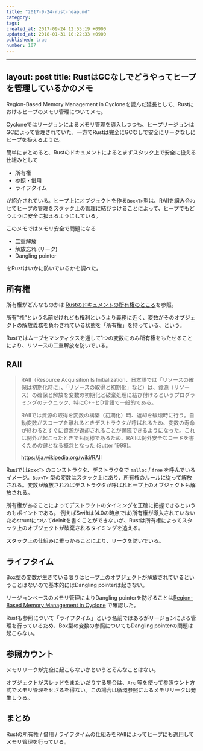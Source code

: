 ```yaml
---
title: "2017-9-24-rust-heap.md"
category: 
tags: 
created_at: 2017-09-24 12:55:19 +0900
updated_at: 2018-01-31 10:22:33 +0900
published: true
number: 107
---
```


---
layout: post
title:  RustはGCなしでどうやってヒープを管理しているかのメモ
---

Region-Based Memory Management in Cycloneを読んだ延長として、Rustにおけるヒープのメモリ管理についてメモ。

 Cycloneではリージョンによるメモリ管理を導入しつつも、ヒープリージョンはGCによって管理されていた。一方でRustは完全にGCなしで安全にリークなしにヒープを扱えるようだ。

簡単にまとめると、Rustのドキュメントによるとまずスタック上で安全に扱える仕組みとして

+ 所有権
+ 参照・借用
+ ライフタイム

が紹介されている。ヒープ上にオブジェクトを作る`Box<T>`型は、RAIIを組み合わせてヒープの管理をスタック上の管理に結びつけることによって、ヒープでもどうように安全に扱えるようにしている。

このメモではメモリ安全で問題になる

+ 二重解放
+ 解放忘れ (リーク)
+ Dangling pointer

をRustはいかに防いでいるかを調べた。

## 所有権

所有権がどんなものかは [Rustのドキュメントの所有権のところ](http://rust-lang-ja.github.io/the-rust-programming-language-ja/1.6/book/ownership.html)を参照。

所有”権”という名前だけれども権利というより義務に近く、変数がそのオブジェクトの解放義務を負わされている状態を「所有権」を持っている、という。

Rustではムーブセマンティクスを通して1つの変数にのみ所有権をもたせることにより、リソースの二重解放を防いでいる。

## RAII

> RAII（Resource Acquisition Is Initialization、日本語では「リソースの確保は初期化時に」、「リソースの取得と初期化」など）は、資源（リソース）の確保と解放を変数の初期化と破棄処理に結び付けるというプログラミングのテクニック、特にC++とD言語で一般的である。
> 
> RAIIでは資源の取得を変数の構築（初期化）時、返却を破壊時に行う。自動変数がスコープを離れるときデストラクタが呼ばれるため、変数の寿命が終わるとすぐに資源が返却されることが保障できるようになった。これは例外が起こったときでも同様であるため、RAIIは例外安全なコードを書くための鍵となる概念となった (Sutter 1999)。
> 
> https://ja.wikipedia.org/wiki/RAII


Rustでは`Box<T>` のコンストラクタ、デストラクタで `malloc` / `free` を呼んでいるイメージ。`Box<T>` 型の変数はスタック上にあり、所有権のルールに従って解放される。変数が解放されればデストラクタが呼ばれヒープ上のオブジェクトも解放される。

所有権があることによってデストラクトのタイミングを正確に把握できるというのもポイントである。
例えばSwiftは(4.0の時点では)所有権が導入されていないためstructについてdeinitを書くことができないが、Rustは所有権によってスタック上のオブジェクトが破棄されるタイミングを追える。

スタック上の仕組みに乗っかることにより、リークを防いでいる。

## ライフタイム

Box型の変数が生きている限りはヒープ上のオブジェクトが解放されているということはないので基本的にはDangling pointerは起きない。

リージョンベースのメモリ管理によりDangling pointerを防げることは[Region-Based Memory Management in Cyclone](https://www.cs.umd.edu/projects/cyclone/papers/cyclone-regions.pdf) で確認した。

Rustも参照について「ライフタイム」という名前ではあるがリージョンによる管理を行っているため、Box型の変数の参照についてもDangling pointerの問題は起こらない。

## 参照カウント

メモリリークが完全に起こらないかというとそんなことはない。

オブジェクトがスレッドをまたいだりする場合は、`Arc` 等を使って参照ウント方式でメモリ管理をせざるを得ない。この場合は循環参照によるメモリリークは発生しうる。

## まとめ
 Rustの所有権 / 借用 / ライフタイムの仕組みをRAIIによってヒープにも適用してメモリ管理を行っている。
